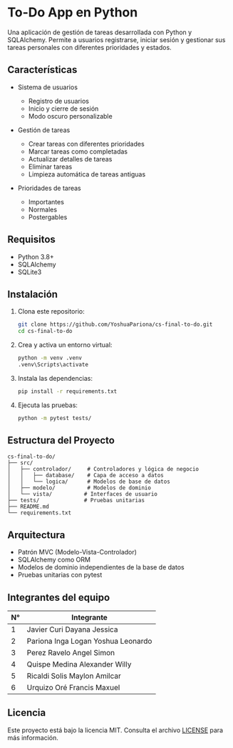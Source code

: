 # To-Do App en Python

Una aplicación de gestión de tareas desarrollada con Python y SQLAlchemy. Permite a usuarios registrarse, iniciar sesión y gestionar sus tareas personales con diferentes prioridades y estados.

## Características

- Sistema de usuarios
  - Registro de usuarios
  - Inicio y cierre de sesión
  - Modo oscuro personalizable

- Gestión de tareas
  - Crear tareas con diferentes prioridades
  - Marcar tareas como completadas
  - Actualizar detalles de tareas
  - Eliminar tareas
  - Limpieza automática de tareas antiguas

- Prioridades de tareas
  - Importantes
  - Normales
  - Postergables

## Requisitos

- Python 3.8+
- SQLAlchemy
- SQLite3

## Instalación

1. Clona este repositorio:
   ```bash
   git clone https://github.com/YoshuaPariona/cs-final-to-do.git
   cd cs-final-to-do
   ```

2. Crea y activa un entorno virtual:
   ```bash
   python -m venv .venv
   .venv\Scripts\activate
   ```

3. Instala las dependencias:
   ```bash
   pip install -r requirements.txt
   ```

4. Ejecuta las pruebas:
   ```bash
   python -m pytest tests/
   ```

## Estructura del Proyecto

```
cs-final-to-do/
├── src/
│   ├── controlador/     # Controladores y lógica de negocio
│   │   ├── database/    # Capa de acceso a datos
│   │   └── logica/      # Modelos de base de datos
│   ├── modelo/          # Modelos de dominio
│   └── vista/          # Interfaces de usuario
├── tests/              # Pruebas unitarias
├── README.md
└── requirements.txt
```

## Arquitectura

- Patrón MVC (Modelo-Vista-Controlador)
- SQLAlchemy como ORM
- Modelos de dominio independientes de la base de datos
- Pruebas unitarias con pytest

## Integrantes del equipo

| N° | Integrante |
|----|------------|
| 1 | Javier Curi Dayana Jessica |
| 2 | Pariona Inga Logan Yoshua Leonardo |
| 3 | Perez Ravelo Angel Simon |
| 4 | Quispe Medina Alexander Willy |
| 5 | Ricaldi Solis Maylon Amilcar |
| 6 | Urquizo Oré Francis Maxuel |

## Licencia

Este proyecto está bajo la licencia MIT. Consulta el archivo [LICENSE](LICENSE) para más información.
